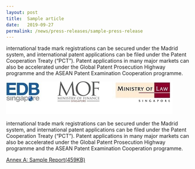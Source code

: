 ```yaml
---
layout: post
title:  Sample article
date:   2019-09-27
permalink: /news/press-releases/sample-press-release
---
```



international trade mark registrations can be secured under the Madrid system, and international patent applications can be filed under the Patent Cooperation Treaty (“PCT”). Patent applications in many major markets can also be accelerated under the Global Patent Prosecution Highway programme and the ASEAN Patent Examination Cooperation programme.

![picture of logos](/images/news/press-releases/2019/threeLogos.jpg)

international trade mark registrations can be secured under the Madrid system, and international patent applications can be filed under the Patent Cooperation Treaty (“PCT”). Patent applications in many major markets can also be accelerated under the Global Patent Prosecution Highway programme and the ASEAN Patent Examination Cooperation programme.

[Annex A: Sample Report(459KB)](/files/news/press-releases/2019/09/RERFANNEXD1.pdf)

